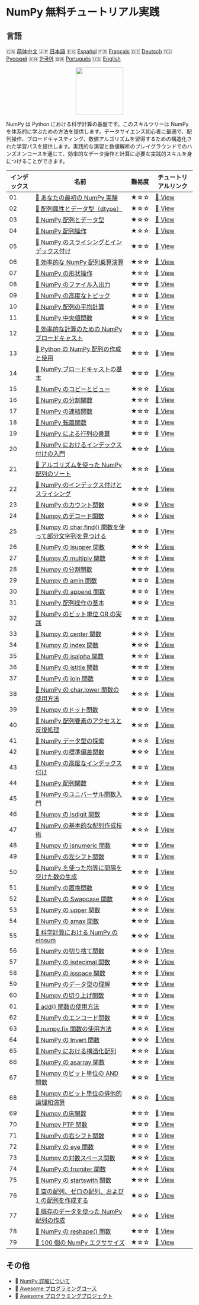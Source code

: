 # NumPy 無料チュートリアル実践

## 言語

🇨🇳 [简体中文](README_zh.md) 🇯🇵 [日本語](README_ja.md) 🇪🇸 [Español](README_es.md) 🇫🇷 [Français](README_fr.md) 🇩🇪 [Deutsch](README_de.md) 🇷🇺 [Русский](README_ru.md) 🇰🇷 [한국어](README_ko.md) 🇧🇷 [Português](README_pt.md) 🇺🇸 [English](README.md) 

<div align="center">
<img width="128px" src="https://file.labex.io/path/gdqX0QgXsYjL.png">
</div>

NumPy は Python における科学計算の基盤です。このスキルツリーは NumPy を体系的に学ぶための方法を提供します。データサイエンス初心者に最適で、配列操作、ブロードキャスティング、数値アルゴリズムを習得するための構造化された学習パスを提供します。実践的な演習と数値解析のプレイグラウンドでのハンズオンコースを通じて、効率的なデータ操作と計算に必要な実践的スキルを身につけることができます。

|   インデックス | 名前                                                                                                                                                 | 難易度   | チュートリアルリンク                                                                                 |
|----------------|------------------------------------------------------------------------------------------------------------------------------------------------------|----------|------------------------------------------------------------------------------------------------------|
|             01 | [📖 あなたの最初の NumPy 実験](https://labex.io/ja/tutorials/numpy-your-first-numpy-lab-92735)                                                       | ★☆☆      | [🔗 View](https://labex.io/ja/tutorials/numpy-your-first-numpy-lab-92735)                            |
|             02 | [📖 配列属性とデータ型（dtype）](https://labex.io/ja/tutorials/python-array-attributes-and-dtype-8027)                                               | ★☆☆      | [🔗 View](https://labex.io/ja/tutorials/python-array-attributes-and-dtype-8027)                      |
|             03 | [📖 NumPy 配列とデータ型](https://labex.io/ja/tutorials/python-numpy-arrays-and-data-types-4996)                                                     | ★☆☆      | [🔗 View](https://labex.io/ja/tutorials/python-numpy-arrays-and-data-types-4996)                     |
|             04 | [📖 NumPy 配列操作](https://labex.io/ja/tutorials/numpy-numpy-array-operations-1403)                                                                 | ★☆☆      | [🔗 View](https://labex.io/ja/tutorials/numpy-numpy-array-operations-1403)                           |
|             05 | [📖 NumPy のスライシングとインデックス付け](https://labex.io/ja/tutorials/python-numpy-slicing-and-indexing-352)                                     | ★☆☆      | [🔗 View](https://labex.io/ja/tutorials/python-numpy-slicing-and-indexing-352)                       |
|             06 | [📖 効率的な NumPy 配列乗算演算](https://labex.io/ja/tutorials/python-efficient-numpy-array-multiplication-operations-5007)                          | ★☆☆      | [🔗 View](https://labex.io/ja/tutorials/python-efficient-numpy-array-multiplication-operations-5007) |
|             07 | [📖 NumPy の形状操作](https://labex.io/ja/tutorials/numpy-numpy-shape-manipulation-214)                                                              | ★☆☆      | [🔗 View](https://labex.io/ja/tutorials/numpy-numpy-shape-manipulation-214)                          |
|             08 | [📖 NumPy のファイル入出力](https://labex.io/ja/tutorials/python-numpy-file-io-127)                                                                  | ★☆☆      | [🔗 View](https://labex.io/ja/tutorials/python-numpy-file-io-127)                                    |
|             09 | [📖 NumPy の高度なトピック](https://labex.io/ja/tutorials/python-numpy-advanced-topics-11)                                                           | ★☆☆      | [🔗 View](https://labex.io/ja/tutorials/python-numpy-advanced-topics-11)                             |
|             10 | [📖 NumPy 配列の平均計算](https://labex.io/ja/tutorials/numpy-numpy-array-mean-calculation-86481)                                                    | ★☆☆      | [🔗 View](https://labex.io/ja/tutorials/numpy-numpy-array-mean-calculation-86481)                    |
|             11 | [📖 NumPy 中央値関数](https://labex.io/ja/tutorials/numpy-numpy-median-function-86483)                                                               | ★☆☆      | [🔗 View](https://labex.io/ja/tutorials/numpy-numpy-median-function-86483)                           |
|             12 | [📖 効率的な計算のための NumPy ブロードキャスト](https://labex.io/ja/tutorials/numpy-numpy-broadcasting-for-efficient-computation-85702)             | ★☆☆      | [🔗 View](https://labex.io/ja/tutorials/numpy-numpy-broadcasting-for-efficient-computation-85702)    |
|             13 | [📖 Python の NumPy 配列の作成と使用](https://labex.io/ja/tutorials/python-creating-and-using-python-numpy-arrays-86402)                             | ★☆☆      | [🔗 View](https://labex.io/ja/tutorials/python-creating-and-using-python-numpy-arrays-86402)         |
|             14 | [📖 NumPy ブロードキャストの基本](https://labex.io/ja/tutorials/numpy-numpy-broadcasting-fundamentals-86412)                                         | ★☆☆      | [🔗 View](https://labex.io/ja/tutorials/numpy-numpy-broadcasting-fundamentals-86412)                 |
|             15 | [📖 NumPy のコピーとビュー](https://labex.io/ja/tutorials/python-numpy-copy-and-view-86421)                                                          | ★☆☆      | [🔗 View](https://labex.io/ja/tutorials/python-numpy-copy-and-view-86421)                            |
|             16 | [📖 NumPy の分割関数](https://labex.io/ja/tutorials/python-numpy-partition-function-86489)                                                           | ★☆☆      | [🔗 View](https://labex.io/ja/tutorials/python-numpy-partition-function-86489)                       |
|             17 | [📖 NumPy の連結関数](https://labex.io/ja/tutorials/numpy-numpy-concatenate-function-86420)                                                          | ★☆☆      | [🔗 View](https://labex.io/ja/tutorials/numpy-numpy-concatenate-function-86420)                      |
|             18 | [📖 NumPy 転置関数](https://labex.io/ja/tutorials/numpy-numpy-transpose-function-86512)                                                              | ★☆☆      | [🔗 View](https://labex.io/ja/tutorials/numpy-numpy-transpose-function-86512)                        |
|             19 | [📖 NumPy による行列の乗算](https://labex.io/ja/tutorials/python-numpy-matrix-multiplication-86479)                                                  | ★☆☆      | [🔗 View](https://labex.io/ja/tutorials/python-numpy-matrix-multiplication-86479)                    |
|             20 | [📖 NumPy におけるインデックス付けの入門](https://labex.io/ja/tutorials/numpy-introduction-to-indexing-in-numpy-85699)                               | ★☆☆      | [🔗 View](https://labex.io/ja/tutorials/numpy-introduction-to-indexing-in-numpy-85699)               |
|             21 | [📖 アルゴリズムを使った NumPy 配列のソート](https://labex.io/ja/tutorials/numpy-sorting-numpy-arrays-with-algorithms-86500)                         | ★☆☆      | [🔗 View](https://labex.io/ja/tutorials/numpy-sorting-numpy-arrays-with-algorithms-86500)            |
|             22 | [📖 NumPy のインデックス付けとスライシング](https://labex.io/ja/tutorials/numpy-numpy-indexing-and-slicing-86452)                                    | ★☆☆      | [🔗 View](https://labex.io/ja/tutorials/numpy-numpy-indexing-and-slicing-86452)                      |
|             23 | [📖 NumPy のカウント関数](https://labex.io/ja/tutorials/python-numpy-count-function-86423)                                                           | ★☆☆      | [🔗 View](https://labex.io/ja/tutorials/python-numpy-count-function-86423)                           |
|             24 | [📖 Numpy のデコード関数](https://labex.io/ja/tutorials/numpy-numpy-decode-function-86427)                                                           | ★☆☆      | [🔗 View](https://labex.io/ja/tutorials/numpy-numpy-decode-function-86427)                           |
|             25 | [📖 Numpy の char.find() 関数を使って部分文字列を見つける](https://labex.io/ja/tutorials/python-find-substring-using-numpy-char-find-function-86437) | ★☆☆      | [🔗 View](https://labex.io/ja/tutorials/python-find-substring-using-numpy-char-find-function-86437)  |
|             26 | [📖 NumPy の isupper 関数](https://labex.io/ja/tutorials/numpy-numpy-isupper-function-86467)                                                         | ★☆☆      | [🔗 View](https://labex.io/ja/tutorials/numpy-numpy-isupper-function-86467)                          |
|             27 | [📖 Numpy の multiply 関数](https://labex.io/ja/tutorials/python-numpy-multiply-function-86485)                                                      | ★☆☆      | [🔗 View](https://labex.io/ja/tutorials/python-numpy-multiply-function-86485)                        |
|             28 | [📖 Numpy の分割関数](https://labex.io/ja/tutorials/numpy-numpy-split-function-86502)                                                                | ★☆☆      | [🔗 View](https://labex.io/ja/tutorials/numpy-numpy-split-function-86502)                            |
|             29 | [📖 Numpy の amin 関数](https://labex.io/ja/tutorials/python-numpy-amin-function-86389)                                                              | ★☆☆      | [🔗 View](https://labex.io/ja/tutorials/python-numpy-amin-function-86389)                            |
|             30 | [📖 NumPy の append 関数](https://labex.io/ja/tutorials/python-numpy-append-function-86391)                                                          | ★☆☆      | [🔗 View](https://labex.io/ja/tutorials/python-numpy-append-function-86391)                          |
|             31 | [📖 NumPy 配列操作の基本](https://labex.io/ja/tutorials/numpy-fundamentals-of-numpy-array-manipulation-85703)                                        | ★☆☆      | [🔗 View](https://labex.io/ja/tutorials/numpy-fundamentals-of-numpy-array-manipulation-85703)        |
|             32 | [📖 NumPy のビット単位 OR の実践](https://labex.io/ja/tutorials/numpy-numpy-bitwise-or-practical-86408)                                              | ★☆☆      | [🔗 View](https://labex.io/ja/tutorials/numpy-numpy-bitwise-or-practical-86408)                      |
|             33 | [📖 Numpy の center 関数](https://labex.io/ja/tutorials/numpy-numpy-center-function-86416)                                                           | ★☆☆      | [🔗 View](https://labex.io/ja/tutorials/numpy-numpy-center-function-86416)                           |
|             34 | [📖 Numpy の index 関数](https://labex.io/ja/tutorials/numpy-numpy-index-function-86450)                                                             | ★☆☆      | [🔗 View](https://labex.io/ja/tutorials/numpy-numpy-index-function-86450)                            |
|             35 | [📖 NumPy の isalpha 関数](https://labex.io/ja/tutorials/python-numpy-isalpha-function-86456)                                                        | ★☆☆      | [🔗 View](https://labex.io/ja/tutorials/python-numpy-isalpha-function-86456)                         |
|             36 | [📖 NumPy の istitle 関数](https://labex.io/ja/tutorials/numpy-numpy-istitle-function-86466)                                                         | ★☆☆      | [🔗 View](https://labex.io/ja/tutorials/numpy-numpy-istitle-function-86466)                          |
|             37 | [📖 NumPy の join 関数](https://labex.io/ja/tutorials/numpy-numpy-join-function-86470)                                                               | ★☆☆      | [🔗 View](https://labex.io/ja/tutorials/numpy-numpy-join-function-86470)                             |
|             38 | [📖 NumPy の char.lower 関数の使用方法](https://labex.io/ja/tutorials/numpy-using-the-numpy-char-lower-function-86477)                               | ★☆☆      | [🔗 View](https://labex.io/ja/tutorials/numpy-using-the-numpy-char-lower-function-86477)             |
|             39 | [📖 Numpy のドット関数](https://labex.io/ja/tutorials/numpy-numpy-dot-function-86429)                                                                | ★☆☆      | [🔗 View](https://labex.io/ja/tutorials/numpy-numpy-dot-function-86429)                              |
|             40 | [📖 NumPy 配列要素のアクセスと反復処理](https://labex.io/ja/tutorials/python-numpy-accessing-array-elements-iteration-86381)                         | ★☆☆      | [🔗 View](https://labex.io/ja/tutorials/python-numpy-accessing-array-elements-iteration-86381)       |
|             41 | [📖 NumPy データ型の探索](https://labex.io/ja/tutorials/numpy-numpy-datatype-exploration-86425)                                                      | ★☆☆      | [🔗 View](https://labex.io/ja/tutorials/numpy-numpy-datatype-exploration-86425)                      |
|             42 | [📖 NumPy の標準偏差関数](https://labex.io/ja/tutorials/numpy-numpy-std-function-86508)                                                              | ★☆☆      | [🔗 View](https://labex.io/ja/tutorials/numpy-numpy-std-function-86508)                              |
|             43 | [📖 NumPy の高度なインデックス付け](https://labex.io/ja/tutorials/python-numpy-advance-indexing-86385)                                               | ★☆☆      | [🔗 View](https://labex.io/ja/tutorials/python-numpy-advance-indexing-86385)                         |
|             44 | [📖 NumPy 配列関数](https://labex.io/ja/tutorials/numpy-numpy-array-function-86400)                                                                  | ★☆☆      | [🔗 View](https://labex.io/ja/tutorials/numpy-numpy-array-function-86400)                            |
|             45 | [📖 NumPy のユニバーサル関数入門](https://labex.io/ja/tutorials/python-introduction-to-numpy-universal-functions-85705)                              | ★☆☆      | [🔗 View](https://labex.io/ja/tutorials/python-introduction-to-numpy-universal-functions-85705)      |
|             46 | [📖 Numpy の isdigit 関数](https://labex.io/ja/tutorials/numpy-numpy-isdigit-function-86460)                                                         | ★☆☆      | [🔗 View](https://labex.io/ja/tutorials/numpy-numpy-isdigit-function-86460)                          |
|             47 | [📖 NumPy の基本的な配列作成技術](https://labex.io/ja/tutorials/python-fundamental-numpy-array-creation-techniques-85698)                            | ★☆☆      | [🔗 View](https://labex.io/ja/tutorials/python-fundamental-numpy-array-creation-techniques-85698)    |
|             48 | [📖 Numpy の isnumeric 関数](https://labex.io/ja/tutorials/numpy-numpy-isnumeric-function-86462)                                                     | ★☆☆      | [🔗 View](https://labex.io/ja/tutorials/numpy-numpy-isnumeric-function-86462)                        |
|             49 | [📖 NumPy の左シフト関数](https://labex.io/ja/tutorials/numpy-numpy-left-shift-function-86471)                                                       | ★☆☆      | [🔗 View](https://labex.io/ja/tutorials/numpy-numpy-left-shift-function-86471)                       |
|             50 | [📖 NumPy を使った均等に間隔を空けた数の生成](https://labex.io/ja/tutorials/numpy-generating-evenly-spaced-numbers-with-numpy-86473)                 | ★☆☆      | [🔗 View](https://labex.io/ja/tutorials/numpy-generating-evenly-spaced-numbers-with-numpy-86473)     |
|             51 | [📖 NumPy の置換関数](https://labex.io/ja/tutorials/numpy-numpy-replace-function-86494)                                                              | ★☆☆      | [🔗 View](https://labex.io/ja/tutorials/numpy-numpy-replace-function-86494)                          |
|             52 | [📖 NumPy の Swapcase 関数](https://labex.io/ja/tutorials/python-numpy-swapcase-function-86510)                                                      | ★☆☆      | [🔗 View](https://labex.io/ja/tutorials/python-numpy-swapcase-function-86510)                        |
|             53 | [📖 NumPy の upper 関数](https://labex.io/ja/tutorials/numpy-numpy-upper-function-86516)                                                             | ★☆☆      | [🔗 View](https://labex.io/ja/tutorials/numpy-numpy-upper-function-86516)                            |
|             54 | [📖 NumPy の amax 関数](https://labex.io/ja/tutorials/numpy-numpy-amax-function-86387)                                                               | ★☆☆      | [🔗 View](https://labex.io/ja/tutorials/numpy-numpy-amax-function-86387)                             |
|             55 | [📖 科学計算における NumPy の einsum](https://labex.io/ja/tutorials/python-numpy-einsum-for-scientific-computing-4991)                               | ★☆☆      | [🔗 View](https://labex.io/ja/tutorials/python-numpy-einsum-for-scientific-computing-4991)           |
|             56 | [📖 NumPy の切り捨て関数](https://labex.io/ja/tutorials/python-numpy-trunc-function-86514)                                                           | ★☆☆      | [🔗 View](https://labex.io/ja/tutorials/python-numpy-trunc-function-86514)                           |
|             57 | [📖 NumPy の isdecimal 関数](https://labex.io/ja/tutorials/numpy-numpy-isdecimal-function-86458)                                                     | ★☆☆      | [🔗 View](https://labex.io/ja/tutorials/numpy-numpy-isdecimal-function-86458)                        |
|             58 | [📖 NumPy の isspace 関数](https://labex.io/ja/tutorials/numpy-numpy-isspace-function-86464)                                                         | ★☆☆      | [🔗 View](https://labex.io/ja/tutorials/numpy-numpy-isspace-function-86464)                          |
|             59 | [📖 NumPy のデータ型の理解](https://labex.io/ja/tutorials/python-understanding-numpy-data-types-85701)                                               | ★☆☆      | [🔗 View](https://labex.io/ja/tutorials/python-understanding-numpy-data-types-85701)                 |
|             60 | [📖 Numpy の切り上げ関数](https://labex.io/ja/tutorials/numpy-numpy-ceil-function-86414)                                                             | ★☆☆      | [🔗 View](https://labex.io/ja/tutorials/numpy-numpy-ceil-function-86414)                             |
|             61 | [📖 add() 関数の使用方法](https://labex.io/ja/tutorials/numpy-using-the-add-function-86383)                                                          | ★☆☆      | [🔗 View](https://labex.io/ja/tutorials/numpy-using-the-add-function-86383)                          |
|             62 | [📖 NumPy のエンコード関数](https://labex.io/ja/tutorials/python-numpy-encode-function-86433)                                                        | ★☆☆      | [🔗 View](https://labex.io/ja/tutorials/python-numpy-encode-function-86433)                          |
|             63 | [📖 numpy.fix 関数の使用方法](https://labex.io/ja/tutorials/numpy-using-the-numpy-fix-function-86439)                                                | ★☆☆      | [🔗 View](https://labex.io/ja/tutorials/numpy-using-the-numpy-fix-function-86439)                    |
|             64 | [📖 NumPy の Invert 関数](https://labex.io/ja/tutorials/python-numpy-invert-function-86454)                                                          | ★☆☆      | [🔗 View](https://labex.io/ja/tutorials/python-numpy-invert-function-86454)                          |
|             65 | [📖 NumPy における構造化配列](https://labex.io/ja/tutorials/python-structured-arrays-in-numpy-85704)                                                 | ★☆☆      | [🔗 View](https://labex.io/ja/tutorials/python-structured-arrays-in-numpy-85704)                     |
|             66 | [📖 NumPy の asarray 関数](https://labex.io/ja/tutorials/numpy-numpy-asarray-function-86404)                                                         | ★☆☆      | [🔗 View](https://labex.io/ja/tutorials/numpy-numpy-asarray-function-86404)                          |
|             67 | [📖 Numpy のビット単位の AND 関数](https://labex.io/ja/tutorials/numpy-numpy-bitwise-and-function-86406)                                             | ★☆☆      | [🔗 View](https://labex.io/ja/tutorials/numpy-numpy-bitwise-and-function-86406)                      |
|             68 | [📖 Numpy のビット単位の排他的論理和演算](https://labex.io/ja/tutorials/numpy-numpy-bitwise-xor-operation-86410)                                     | ★☆☆      | [🔗 View](https://labex.io/ja/tutorials/numpy-numpy-bitwise-xor-operation-86410)                     |
|             69 | [📖 Numpy の床関数](https://labex.io/ja/tutorials/numpy-numpy-floor-function-86441)                                                                  | ★☆☆      | [🔗 View](https://labex.io/ja/tutorials/numpy-numpy-floor-function-86441)                            |
|             70 | [📖 Numpy PTP 関数](https://labex.io/ja/tutorials/numpy-numpy-ptp-function-86491)                                                                    | ★☆☆      | [🔗 View](https://labex.io/ja/tutorials/numpy-numpy-ptp-function-86491)                              |
|             71 | [📖 NumPy の右シフト関数](https://labex.io/ja/tutorials/python-numpy-right-shift-function-86498)                                                     | ★☆☆      | [🔗 View](https://labex.io/ja/tutorials/python-numpy-right-shift-function-86498)                     |
|             72 | [📖 NumPy の eye 関数](https://labex.io/ja/tutorials/python-numpy-eye-function-86435)                                                                | ★☆☆      | [🔗 View](https://labex.io/ja/tutorials/python-numpy-eye-function-86435)                             |
|             73 | [📖 Numpy の対数スペース関数](https://labex.io/ja/tutorials/numpy-numpy-logspace-function-86475)                                                     | ★☆☆      | [🔗 View](https://labex.io/ja/tutorials/numpy-numpy-logspace-function-86475)                         |
|             74 | [📖 NumPy の fromiter 関数](https://labex.io/ja/tutorials/numpy-numpy-fromiter-function-86445)                                                       | ★☆☆      | [🔗 View](https://labex.io/ja/tutorials/numpy-numpy-fromiter-function-86445)                         |
|             75 | [📖 NumPy の startswith 関数](https://labex.io/ja/tutorials/numpy-numpy-startswith-function-86506)                                                   | ★☆☆      | [🔗 View](https://labex.io/ja/tutorials/numpy-numpy-startswith-function-86506)                       |
|             76 | [📖 空の配列、ゼロの配列、および 1 の配列を作成する](https://labex.io/ja/tutorials/numpy-creating-empty-zeroes-and-ones-arrays-86395)                | ★☆☆      | [🔗 View](https://labex.io/ja/tutorials/numpy-creating-empty-zeroes-and-ones-arrays-86395)           |
|             77 | [📖 既存のデータを使った NumPy 配列の作成](https://labex.io/ja/tutorials/numpy-creating-a-numpy-array-using-existing-data-86398)                     | ★☆☆      | [🔗 View](https://labex.io/ja/tutorials/numpy-creating-a-numpy-array-using-existing-data-86398)      |
|             78 | [📖 NumPy の reshape() 関数](https://labex.io/ja/tutorials/python-numpy-reshape-function-86496)                                                      | ★☆☆      | [🔗 View](https://labex.io/ja/tutorials/python-numpy-reshape-function-86496)                         |
|             79 | [📖 100 個の NumPy エクササイズ](https://labex.io/ja/tutorials/100-numpy-exercises-20746)                                                            | ★☆☆      | [🔗 View](https://labex.io/ja/tutorials/100-numpy-exercises-20746)                                   |

## その他

- 🔗 [NumPy 詳細について](https://labex.io/ja/skilltrees/numpy)
- 🔗 [Awesome プログラミングコース](https://github.com/labex-labs/awesome-programming-courses)
- 🔗 [Awesome プログラミングプロジェクト](https://github.com/labex-labs/awesome-programming-projects)

